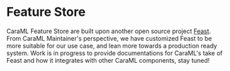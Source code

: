 # Feature Store

CaraML Feature Store are built upon another open source project [Feast](https://feast.dev/). From CaraML Maintainer's perspective, we have customized Feast to be more suitable for our use case, and lean more towards a production ready system. Work is in progress to provide documentations for CaraML's take of Feast and how it integrates with other CaraML components, stay tuned!&#x20;
